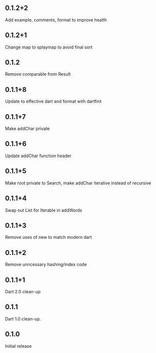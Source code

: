 ## 0.1.2+2

Add example, comments, format to improve health

## 0.1.2+1

Change map to splaymap to avoid final sort

## 0.1.2

Remove comparable from Result

## 0.1.1+8

Update to effective dart and format with dartfmt

## 0.1.1+7

Make addChar private

## 0.1.1+6

Update addChar function header

## 0.1.1+5

Make root private to Search, make addChar iterative instead of recursive

## 0.1.1+4

Swap out List for Iterable in addWords

## 0.1.1+3

Remove uses of new to match modern dart

## 0.1.1+2

Remove unncessary hashing/index code

## 0.1.1+1

Dart 2.0 clean-up

## 0.1.1

Dart 1.0 clean-up.

## 0.1.0

Initial release
